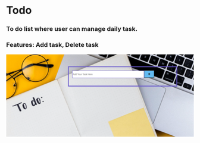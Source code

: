 # Todo
### To do list where user can manage daily task.
### Features: Add task, Delete task
![image](snap.PNG)
